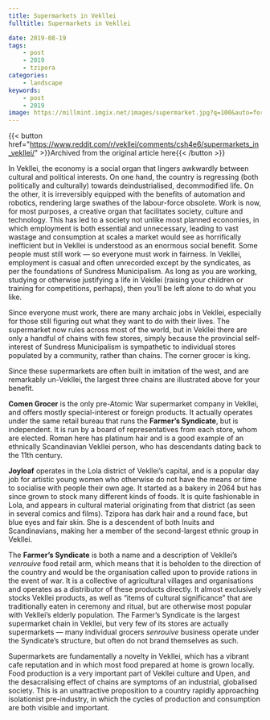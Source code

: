 ```yaml
---
title: Supermarkets in Vekllei
fulltitle: Supermarkets in Vekllei

date: 2019-08-19
tags:
    - post
    - 2019
    - tzipora
categories:
    - landscape
keywords:
    - post
    - 2019
image: https://millmint.imgix.net/images/supermarket.jpg?q=100&auto=format
---
```

{{< button href="https://www.reddit.com/r/vekllei/comments/csh4e6/supermarkets_in_vekllei/" >}}Archived from the original article here{{< /button >}}

In Vekllei, the economy is a social organ that lingers awkwardly between cultural and political interests. On one hand, the country is regressing (both politically and culturally) towards deindustrialised, decommodified life. On the other, it is irreversibly equipped with the benefits of automation and robotics, rendering large swathes of the labour-force obsolete. Work is now, for most purposes, a creative organ that facilitates society, culture and technology. This has led to a society not unlike most planned economies, in which employment is both essential and unnecessary, leading to vast wastage and consumption at scales a market would see as horrifically inefficient but in Vekllei is understood as an enormous social benefit. Some people must still work — so everyone must work in fairness. In Vekllei, employment is casual and often unrecorded except by the syndicates, as per the foundations of Sundress Municipalism. As long as you are working, studying or otherwise justifying a life in Vekllei (raising your children or training for competitions, perhaps), then you’ll be left alone to do what you like.

Since everyone must work, there are many archaic jobs in Vekllei, especially for those still figuring out what they want to do with their lives. The supermarket now rules across most of the world, but in Vekllei there are only a handful of chains with few stores, simply because the provincial self-interest of Sundress Municipalism is sympathetic to individual stores populated by a community, rather than chains. The corner grocer is king.

Since these supermarkets are often built in imitation of the west, and are remarkably un-Vekllei, the largest three chains are illustrated above for your benefit.

**Comen Grocer** is the only pre-Atomic War supermarket company in Vekllei, and offers mostly special-interest or foreign products. It actually operates under the same retail bureau that runs the **Farmer’s Syndicate**, but is independent. It is run by a board of representatives from each store, whom are elected. Roman here has platinum hair and is a good example of an ethnically Scandinavian Vekllei person, who has descendants dating back to the 11th century.

**Joyloaf** operates in the Lola district of Vekllei’s capital, and is a popular day job for artistic young women who otherwise do not have the means or time to socialise with people their own age. It started as a bakery in 2064 but has since grown to stock many different kinds of foods. It is quite fashionable in Lola, and appears in cultural material originating from that district (as seen in several comics and films). Tzipora has dark hair and a round face, but blue eyes and fair skin. She is a descendent of both Inuits and Scandinavians, making her a member of the second-largest ethnic group in Vekllei.

The **Farmer’s Syndicate** is both a name and a description of Vekllei’s *venrouive* food retail arm, which means that it is beholden to the direction of the country and would be the organisation called upon to provide rations in the event of war. It is a collective of agricultural villages and organisations and operates as a distributor of these products directly. It almost exclusively stocks Vekllei products, as well as “items of cultural significance” that are traditionally eaten in ceremony and ritual, but are otherwise most popular with Vekllei’s elderly population. The Farmer’s Syndicate is the largest supermarket chain in Vekllei, but very few of its stores are actually supermarkets — many individual grocers *senrouive* business operate under the Syndicate’s structure, but often do not brand themselves as such.

Supermarkets are fundamentally a novelty in Vekllei, which has a vibrant cafe reputation and in which most food prepared at home is grown locally. Food production is a very important part of Vekllei culture and Upen, and the desacralising effect of chains are symptoms of an industrial, globalised society. This is an unattractive proposition to a country rapidly approaching isolationist pre-industry, in which the cycles of production and consumption are both visible and important.
